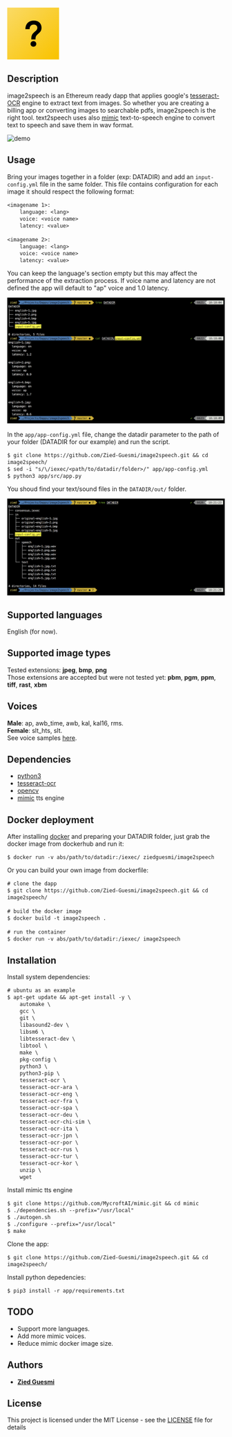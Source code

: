 ![logo](./logo.png)


## Description

image2speech is an Ethereum ready dapp that applies google's [tesseract-OCR](https://github.com/tesseract-ocr/tesseract) engine to extract text from images. So whether you are creating a billing app or converting images to searchable pdfs, image2speech is the right tool. text2speech uses also [mimic](https://github.com/MycroftAI/mimic) text-to-speech engine to convert text to speech and save them in wav format.  

![demo](./images/demo.png)


## Usage

Bring your images together in a folder (exp: DATADIR) and add an ```input-config.yml``` file in the same folder. This file contains configuration for each image it should respect the following format:

    <imagename 1>:
        language: <lang>
        voice: <voice name>
        latency: <value>

    <imagename 2>:
        language: <lang>
        voice: <voice name>
        latency: <value>

You can keep the language's section empty but this may affect the performance of the extraction process. If voice name and latency are not defined the app will default to "ap" voice and 1.0 latency.

![screenshot](./images/screenshot-1.png)

In the ```app/app-config.yml``` file, change the datadir parameter to the path of your folder (DATADIR for our example) and run the script.

    $ git clone https://github.com/Zied-Guesmi/image2speech.git && cd image2speech/
    $ sed -i "s/\/iexec/<path/to/datadir/folder>/" app/app-config.yml
    $ python3 app/src/app.py

You shoud find your text/sound files in the ```DATADIR/out/``` folder.

![screenshot](./images/screenshot-2.png)


## Supported languages

English (for now).


## Supported image types

Tested extensions: **jpeg**, **bmp**, **png**  
Those extensions are accepted but were not tested yet: **pbm**, **pgm**, **ppm**, **tiff**, **rast**, **xbm**  


## Voices

**Male**: ap, awb_time, awb, kal, kal16, rms.  
**Female**: slt_hts, slt.  
See voice samples [here](https://github.com/Zied-Guesmi/image2speech/tree/master/voice-samples).


## Dependencies

- [python3](https://www.python.org/)  
- [tesseract-ocr](https://github.com/tesseract-ocr/tesseract)  
- [opencv](https://opencv.org/)
- [mimic](https://github.com/MycroftAI/mimic) tts engine


## Docker deployment

After installing [docker](https://docs.docker.com/install/) and preparing your DATADIR folder, just grab the docker image from dockerhub and run it:

    $ docker run -v abs/path/to/datadir:/iexec/ ziedguesmi/image2speech

Or you can build your own image from dockerfile:

    # clone the dapp
    $ git clone https://github.com/Zied-Guesmi/image2speech.git && cd image2speech/ 

    # build the docker image
    $ docker build -t image2speech .

    # run the container
    $ docker run -v abs/path/to/datadir:/iexec/ image2speech


## Installation

Install system dependencies:

    # ubuntu as an example
    $ apt-get update && apt-get install -y \
        automake \
        gcc \
        git \
        libasound2-dev \
        libsm6 \
        libtesseract-dev \
        libtool \
        make \
        pkg-config \
        python3 \
        python3-pip \
        tesseract-ocr \
        tesseract-ocr-ara \
        tesseract-ocr-eng \
        tesseract-ocr-fra \
        tesseract-ocr-spa \
        tesseract-ocr-deu \
        tesseract-ocr-chi-sim \
        tesseract-ocr-ita \
        tesseract-ocr-jpn \
        tesseract-ocr-por \
        tesseract-ocr-rus \
        tesseract-ocr-tur \
        tesseract-ocr-kor \
        unzip \
        wget

Install mimic tts engine

    $ git clone https://github.com/MycroftAI/mimic.git && cd mimic
    $ ./dependencies.sh --prefix="/usr/local"
    $ ./autogen.sh
    $ ./configure --prefix="/usr/local"
    $ make


Clone the app:

    $ git clone https://github.com/Zied-Guesmi/image2speech.git && cd image2speech/

Install python depedencies:

    $ pip3 install -r app/requirements.txt


## TODO

- Support more languages.
- Add more mimic voices.
- Reduce mimic docker image size.


## Authors

- **[Zied Guesmi](https://github.com/Zied-Guesmi)**


## License

This project is licensed under the MIT License - see the [LICENSE](https://github.com/Zied-Guesmi/text2speech/blob/master/LICENSE) file for details